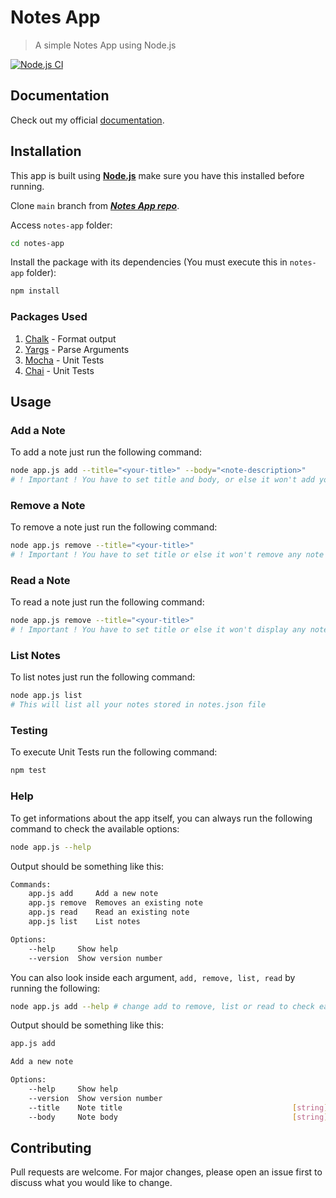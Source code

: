 # Notes App

> A simple Notes App using Node.js

[![Node.js CI](https://github.com/joaohb07/notes-app/actions/workflows/unit-tests.yml/badge.svg)](https://github.com/joaohb07/notes-app/actions/workflows/unit-tests.yml)

## Documentation

Check out my official [documentation]().

## Installation

This app is built using [**Node.js**](https://nodejs.org/en/download/) make sure you have this installed before running.

Clone `main` branch from [***Notes App repo***](https://github.com/joaohb07/notes-app).

Access `notes-app` folder:

```bash title"Access app folder"
cd notes-app
```

Install the package with its dependencies (You must execute this in `notes-app` folder):

```bash title"Install app package"
npm install
```

### Packages Used

1. [Chalk](https://www.npmjs.com/package/chalk) - Format output
2. [Yargs](https://www.npmjs.com/package/yargs) - Parse Arguments
3. [Mocha](https://mochajs.org/) - Unit Tests
4. [Chai](https://www.chaijs.com/) - Unit Tests

## Usage

### Add a Note

To add a note just run the following command:

```bash title="Add a Note"
node app.js add --title="<your-title>" --body="<note-description>"
# ! Important ! You have to set title and body, or else it won't add your note
```

### Remove a Note

To remove a note just run the following command:

```bash title="Remove a Note"
node app.js remove --title="<your-title>"
# ! Important ! You have to set title or else it won't remove any note
```

### Read a Note

To read a note just run the following command:

```bash title="Remove a Note"
node app.js remove --title="<your-title>"
# ! Important ! You have to set title or else it won't display any note
```

### List Notes

To list notes just run the following command:

```bash title="List Notes"
node app.js list 
# This will list all your notes stored in notes.json file
```

### Testing

To execute Unit Tests run the following command:

```bash title="Unit Tests"
npm test
```

### Help

To get informations about the app itself, you can always run the following command to check the available options:

```bash title="Check Commands"
node app.js --help
```

Output should be something like this:

```bash title="Output"
Commands:
    app.js add     Add a new note
    app.js remove  Removes an existing note
    app.js read    Read an existing note
    app.js list    List notes

Options:
    --help     Show help                                                 [boolean]
    --version  Show version number                                       [boolean]
```

You can also look inside each argument, `add, remove, list, read` by running the following:

```bash title="Help argument"
node app.js add --help # change add to remove, list or read to check each argument info
```

Output should be something like this:

```bash title="Help add argument output"
app.js add

Add a new note

Options:
    --help     Show help                                                 [boolean]
    --version  Show version number                                       [boolean]
    --title    Note title                                      [string] [required]
    --body     Note body                                       [string] [required]
```

## Contributing

Pull requests are welcome. For major changes, please open an issue first to discuss what you would like to change.
